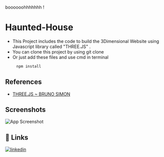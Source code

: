 boooooohhhhhhh !

#  Haunted-House

 - This Project includes the code to build the 3Dimensional Website using Javascript library called "THREE.JS" .
 - You can clone this project by using git clone
 - Or just add these files and use cmd in terminal
```bash
     npm install

``` 



## References

 - [THREE.JS ~ BRUNO SIMON](https://threejs-journey.com/)



## Screenshots

![App Screenshot](https://i.ibb.co/wWjFCwz/ss1.png)


## 🔗 Links

[![linkedin](https://img.shields.io/badge/linkedin-0A66C2?style=for-the-badge&logo=linkedin&logoColor=white)](https://www.linkedin.com/in/shivang-saini-795419232/)

